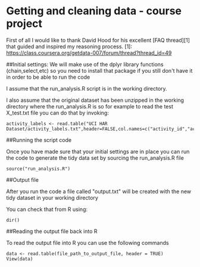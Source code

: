 Getting and cleaning data - course project
==========================================

First of all I would like to thank David Hood for his excellent [FAQ thread][1] that guided and inspired my reasoning process.
[1]: https://class.coursera.org/getdata-007/forum/thread?thread_id=49

##Initial settings:
We will make use of the dplyr library functions (chain,select,etc) so you need to install that package if you still don't have it in order to be able to run the code

I assume that the run_analysis.R script is in the working directory.

I also assume that the original dataset has been unzipped in the working directory where the run_analysis.R is so for example to read the test X_test.txt file you can do that by invoking:
```
activity_labels <- read.table("UCI HAR Dataset/activity_labels.txt",header=FALSE,col.names=c("activity_id","activity_label"))
```

##Running the script code

Once you have made sure that your initial settings are in place you can run the code to generate the tidy data set by sourcing the run_analysis.R file
```
source("run_analysis.R")
```
##Output file

After you run the code a file called "output.txt" will be created with the new tidy dataset in your working directory

You can check that from R using:
```
dir()
```


##Reading the output file back into R

To read the output file into R you can use the following commands
```
data <- read.table(file_path_to_output_file, header = TRUE)
View(data)
```